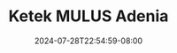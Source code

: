 --- 
title: "Ketek MULUS Adenia"
description: "  bokeh Ketek MULUS Adenia telegram   new"
date: 2024-07-28T22:54:59-08:00
file_code: "8u1qycd7itaf"
draft: false
cover: "0nz3djvkbu1xkdvb.jpg"
tags: ["Ketek", "MULUS", "Adenia", "bokep-indo", "bokep-viral", "bokep-ig"]
length: 35
fld_id: "1483427"
foldername: "Adenia"
categories: ["Adenia"]
views: 0
---